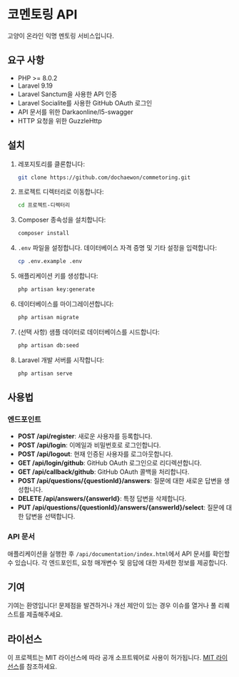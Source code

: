# 코멘토링 API

고양이 온라인 익명 멘토링 서비스입니다.

## 요구 사항

- PHP >= 8.0.2
- Laravel 9.19
- Laravel Sanctum을 사용한 API 인증
- Laravel Socialite를 사용한 GitHub OAuth 로그인
- API 문서를 위한 Darkaonline/l5-swagger
- HTTP 요청을 위한 GuzzleHttp

## 설치

1. 레포지토리를 클론합니다:

    ```bash
    git clone https://github.com/dochaewon/commetoring.git
    ```

2. 프로젝트 디렉터리로 이동합니다:

    ```bash
    cd 프로젝트-디렉터리
    ```

3. Composer 종속성을 설치합니다:

    ```bash
    composer install
    ```

4. `.env` 파일을 설정합니다. 데이터베이스 자격 증명 및 기타 설정을 입력합니다:

    ```bash
    cp .env.example .env
    ```

5. 애플리케이션 키를 생성합니다:

    ```bash
    php artisan key:generate
    ```

6. 데이터베이스를 마이그레이션합니다:

    ```bash
    php artisan migrate
    ```

7. (선택 사항) 샘플 데이터로 데이터베이스를 시드합니다:

    ```bash
    php artisan db:seed
    ```

8. Laravel 개발 서버를 시작합니다:

    ```bash
    php artisan serve
    ```

## 사용법

### 엔드포인트

- **POST /api/register**: 새로운 사용자를 등록합니다.
- **POST /api/login**: 이메일과 비밀번호로 로그인합니다.
- **POST /api/logout**: 현재 인증된 사용자를 로그아웃합니다.
- **GET /api/login/github**: GitHub OAuth 로그인으로 리디렉션합니다.
- **GET /api/callback/github**: GitHub OAuth 콜백을 처리합니다.
- **POST /api/questions/{questionId}/answers**: 질문에 대한 새로운 답변을 생성합니다.
- **DELETE /api/answers/{answerId}**: 특정 답변을 삭제합니다.
- **PUT /api/questions/{questionId}/answers/{answerId}/select**: 질문에 대한 답변을 선택합니다.

### API 문서

애플리케이션을 실행한 후 `/api/documentation/index.html`에서 API 문서를 확인할 수 있습니다. 각 엔드포인트, 요청 매개변수 및 응답에 대한 자세한 정보를 제공합니다.

## 기여

기여는 환영입니다! 문제점을 발견하거나 개선 제안이 있는 경우 이슈를 열거나 풀 리퀘스트를 제출해주세요.

## 라이선스

이 프로젝트는 MIT 라이선스에 따라 공개 소프트웨어로 사용이 허가됩니다. [MIT 라이선스](LICENSE)를 참조하세요.
